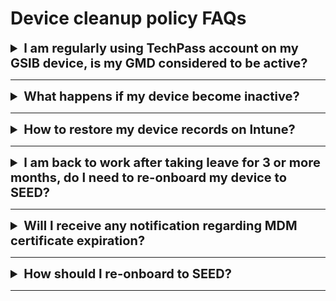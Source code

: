 # Device cleanup policy FAQs

<details>
<summary style="font-size:20px;font-weight:bold">I am regularly using TechPass account on my GSIB device, is my GMD considered to be active?</summary>

No, GMD is considered to be active only if you regularly log in to it. Your GMD becomes inactive if you have not logged into it for 90 consecutive days.

</details>
     <hr />

<details><summary style="font-size:20px;font-weight:bold">What happens if my device become inactive?</summary>

If your GMD becomes inactive, its records are "soft deleted" from the Intune portal.

When your device records are "soft deleted", it does not wipe or retire the device. The device record is temporarily deleted from Intune.

</details>
     <hr />

<details><summary style="font-size:20px;font-weight:bold">How to restore my device records on Intune?</summary>

Log in to your GMD device provided:

-	Your TechPass account is still active. Note to re-enable a disabled TechPass account, see [TechPass Account Management FAQ](https://docs.developer.tech.gov.sg/docs/techpass-user-guide/support/account)
-	Your MDM certificate is still active, or is within 180 days after its expiry. For more information, refer to MDM certificate on [MDM certificate and device cleanup policy](device-cleanup-policy).

</details>
     <hr />


<details><summary style="font-size:20px;font-weight:bold">I am back to work after taking leave for 3 or more months, do I need to re-onboard my device to SEED?</summary>

Refer to MDM certificate on [MDM certificate and device cleanup policy](device-cleanup-policy).

</details>
     <hr />


<details><summary style="font-size:20px;font-weight:bold">Will I receive any notification regarding MDM certificate expiration?</summary>

No, you won’t receive any notification for this.

</details>
     <hr />

<details><summary style="font-size:20px;font-weight:bold">How should I re-onboard to SEED?</summary>

1. [Offboard the device from SEED](https://docs.developer.tech.gov.sg/docs/security-suite-for-engineering-endpoint-devices/offboard-device/offboard-device-from-seed)
2. [Request for SEED provisioning](https://docs.developer.tech.gov.sg/docs/security-suite-for-engineering-endpoint-devices/prerequisites-for-onboarding)
3. [Onboard the device to SEED](https://docs.developer.tech.gov.sg/docs/security-suite-for-engineering-endpoint-devices/onboard-device/onboard-device-to-seed).

</details>
     <hr />
